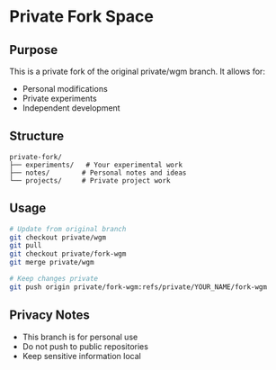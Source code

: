 # Private Fork Space

## Purpose
This is a private fork of the original private/wgm branch. It allows for:
- Personal modifications
- Private experiments
- Independent development

## Structure
```
private-fork/
├── experiments/   # Your experimental work
├── notes/        # Personal notes and ideas
└── projects/     # Private project work
```

## Usage
```bash
# Update from original branch
git checkout private/wgm
git pull
git checkout private/fork-wgm
git merge private/wgm

# Keep changes private
git push origin private/fork-wgm:refs/private/YOUR_NAME/fork-wgm
```

## Privacy Notes
- This branch is for personal use
- Do not push to public repositories
- Keep sensitive information local 